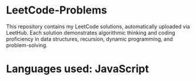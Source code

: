 # LeetCode-Problems
This repository contains my LeetCode solutions, automatically uploaded via LeetHub. Each solution demonstrates algorithmic thinking and coding proficiency in data structures, recursion, dynamic programming, and problem-solving.

# Languages used: JavaScript
